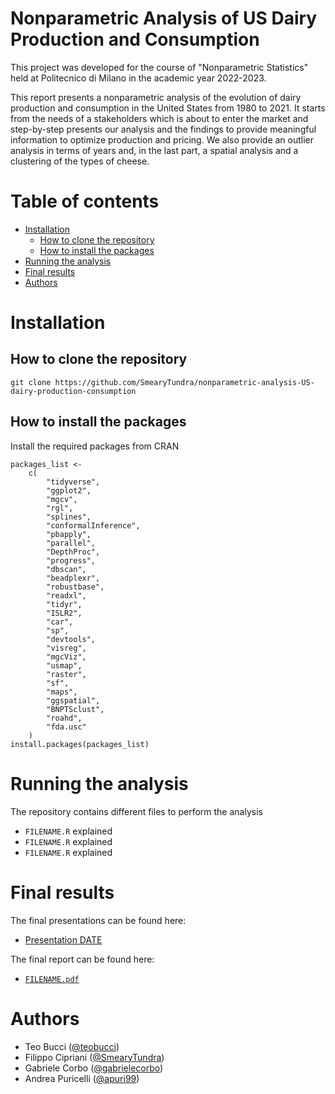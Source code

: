 <!-- omit from toc -->
# Nonparametric Analysis of US Dairy Production and Consumption

This project was developed for the course of "Nonparametric Statistics" held at Politecnico di Milano in the academic year 2022-2023.

This report presents a nonparametric analysis of the evolution of dairy production and consumption in the United States from 1980 to 2021. It starts from the needs of a stakeholders which is about to enter the market and step-by-step presents our analysis and the findings to provide meaningful information to optimize production and pricing. We also provide an outlier analysis in terms of years and, in the last part, a spatial analysis and a clustering of the types of cheese.

<!-- omit from toc -->
# Table of contents

- [Installation](#installation)
  - [How to clone the repository](#how-to-clone-the-repository)
  - [How to install the packages](#how-to-install-the-packages)
- [Running the analysis](#running-the-analysis)
- [Final results](#final-results)
- [Authors](#authors)

# Installation

## How to clone the repository

```
git clone https://github.com/SmearyTundra/nonparametric-analysis-US-dairy-production-consumption
```

## How to install the packages

Install the required packages from CRAN

```
packages_list <-
    c(
        "tidyverse",
        "ggplot2",
        "mgcv",
        "rgl",
        "splines",
        "conformalInference",
        "pbapply",
        "parallel",
        "DepthProc",
        "progress",
        "dbscan",
        "beadplexr",
        "robustbase",
        "readxl",
        "tidyr",
        "ISLR2",
        "car",
        "sp",
        "devtools",
        "visreg",
        "mgcViz",
        "usmap",
        "raster",
        "sf",
        "maps",
        "ggspatial",
        "BNPTSclust",
        "roahd",
        "fda.usc"
    )
install.packages(packages_list)
```

# Running the analysis

The repository contains different files to perform the analysis

- `FILENAME.R` explained
- `FILENAME.R` explained
- `FILENAME.R` explained

# Final results

The final presentations can be found here:

- [Presentation DATE](./path-to-file.pdf)

The final report can be found here:

- [`FILENAME.pdf`](./path-to-file.pdf)

# Authors

- Teo Bucci ([@teobucci](https://www.github.com/teobucci))
- Filippo Cipriani ([@SmearyTundra](https://www.github.com/SmearyTundra))
- Gabriele Corbo ([@gabrielecorbo](https://www.github.com/gabrielecorbo))
- Andrea Puricelli ([@apuri99](https://www.github.com/apuri99))




